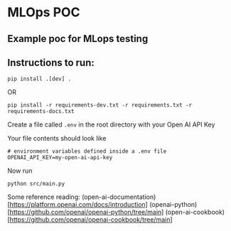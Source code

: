 # MLOps POC

## Example poc for MLops testing

## Instructions to run:
```shell
pip install .[dev] .
```
OR

```shell
pip install -r requirements-dev.txt -r requirements.txt -r requirements-docs.txt

```

Create a file called `.env` in the root directory with your Open AI API Key

Your file contents should look like

```
# environment variables defined inside a .env file
OPENAI_API_KEY=my-open-ai-api-key
```

Now run
```
python src/main.py
```


Some reference reading:
(open-ai-documentation)[https://platform.openai.com/docs/introduction]
(openai-python)[https://github.com/openai/openai-python/tree/main]
(open-ai-cookbook)[https://github.com/openai/openai-cookbook/tree/main]

